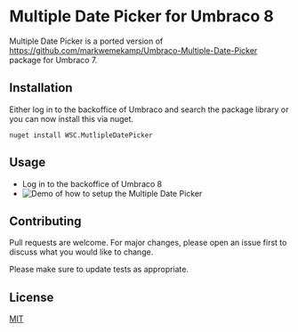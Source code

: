 # Multiple Date Picker for Umbraco 8

Multiple Date Picker is a ported version of https://github.com/markwemekamp/Umbraco-Multiple-Date-Picker package for Umbraco 7.

## Installation

Either log in to the backoffice of Umbraco and search the package library or you can now install this via nuget.

`nuget install WSC.MutlipleDatePicker`


## Usage

* Log in to the backoffice of Umbraco 8
* ![Demo of how to setup the Multiple Date Picker](https://github.com/OwainWilliams/multipleDatePicker/blob/master/MultipleDatePicker8/assets/CreatePicker.gif)

## Contributing
Pull requests are welcome. For major changes, please open an issue first to discuss what you would like to change.

Please make sure to update tests as appropriate.

## License
[MIT](https://choosealicense.com/licenses/mit/)
